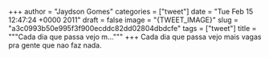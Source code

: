 
+++
author = "Jaydson Gomes"
categories = ["tweet"]
date = "Tue Feb 15 12:47:24 +0000 2011"
draft = false
image = "{TWEET_IMAGE}"
slug = "a3c0993b50e995f3f900ecddc82dd02804dbdcfe"
tags = ["tweet"]
title = """Cada dia que passa vejo m..."""
+++
Cada dia que passa vejo mais vagas pra gente que nao faz nada.
